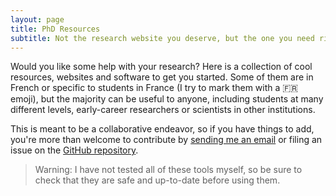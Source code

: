 ```yaml
---
layout: page
title: PhD Resources
subtitle: Not the research website you deserve, but the one you need right now
---
```


Would you like some help with your research? Here is a collection of cool resources, websites and software to get you started. Some of them are in French or specific to students in France (I try to mark them with a 🇫🇷 emoji), but the majority can be useful to anyone, including students at many different levels, early-career researchers or scientists in other institutions.

This is meant to be a collaborative endeavor, so if you have things to add, you're more than welcome to contribute by <a href="mailto:guillaume.dalle@enpc.fr?subject=contributing to PhD Resources">sending me an email</a> or filing an issue on the [GitHub repository](https://github.com/gdalle/phd-resources).

> Warning: I have not tested all of these tools myself, so be sure to check that they are safe and up-to-date before using them.